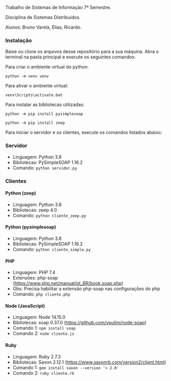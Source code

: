Trabalho de Sistemas de Informação 7º Semestre.

Disciplina de Sistemas Distribuídos.

Alunos: Bruno Varela, Elias, Ricardo.


### Instalação
Baixe ou clone os arquivos desse repositório para a sua máquina.
Abra o terminal na pasta principal e execute os seguintes comandos:

Para criar o ambiente virtual do python:

```python -m venv venv```

Para ativar o ambiente virtual:

```venv\Scripts\activate.bat```

Para instalar as bibliotecas utilizadas:

```python -m pip install pysimplesoap```

```python -m pip install zeep```

Para iniciar o servidor e os clientes, execute os comandos listados abaixo:

### Servidor
- Linguagem: Python 3.8
- Bibliotecas: PySimpleSOAP 1.16.2
- Comando: ```python servidor.py```


### Clientes

#### Python (zeep)
- Linguagem: Python 3.8
- Bibliotecas: zeep 4.0
- Comando: ```python cliente_zeep.py```


#### Python (pysimplesoap)
- Linguagem: Python 3.8
- Bibliotecas: PySimpleSOAP 1.16.2
- Comando: ```python cliente_simple.py```


#### PHP
- Linguagem: PHP 7.4
- Extensões: php-soap (https://www.php.net/manual/pt_BR/book.soap.php)
- Obs: Precisa habilitar a extensão php-soap nas configurações do php
- Comando: ```php cliente.php```


#### Node (JavaScript)
- Linguagem: Node 14.15.0
- Bibliotecas: soap 0.37.0 (https://github.com/vpulim/node-soap)
- Comando 1: ```npm install soap```
- Comando 2: ```node cliente.js```


#### Ruby 
- Linguagem: Ruby 2.7.3
- Bibliotecas: Savon 2.12.1 (https://www.savonrb.com/version2/client.html)
- Comando 1: ```gem install savon --version '> 2.0'```
- Comando 2: ```ruby cliente.rb```



